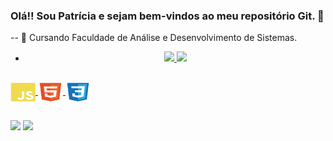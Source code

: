 ### Olá!! Sou Patrícia e sejam bem-vindos ao meu repositório Git. 👋


-- 🌱 Cursando Faculdade de Análise e Desenvolvimento de Sistemas.

- <div align="center">
  <a href="https://github.com/Patricia-bq">
  <img height="180em" src="https://github-readme-stats.vercel.app/api?username=Patricia-bq&show_icons=true&theme=dracula&include_all_commits=true&count_private=true"/>
  <img height="180em" src="https://github-readme-stats.vercel.app/api/top-langs/?username=Patricia-bq&layout=compact&langs_count=7&theme=dracula"/>
</div>
<div style="display: inline_block"><br>
  <img align="center" alt="Patricia-bq-Js" height="30" width="40" src="https://raw.githubusercontent.com/devicons/devicon/master/icons/javascript/javascript-plain.svg">
  <img align="center" alt="Patricia-bq-HTML" height="30" width="40" src="https://raw.githubusercontent.com/devicons/devicon/master/icons/html5/html5-original.svg">
  <img align="center" alt="Patricia-bq-CSS" height="30" width="40" src="https://raw.githubusercontent.com/devicons/devicon/master/icons/css3/css3-original.svg">
  
</div>
  
  ##
 
<div> 
  <a href = "mailto:barbosapat4@gmail.com"><img src="https://img.shields.io/badge/-Gmail-D14836?style=for-the-badge&logo=gmail&logoColor=white" target="_blank"></a>  
  <a href="https://www.linkedin.com/in/patricia-barbosa-queiroga" target="_blank"><img src="https://img.shields.io/badge/-LinkedIn-%230077B5?style=for-the-badge&logo=linkedin&logoColor=white" target="_blank"></a> 
    
</div>


